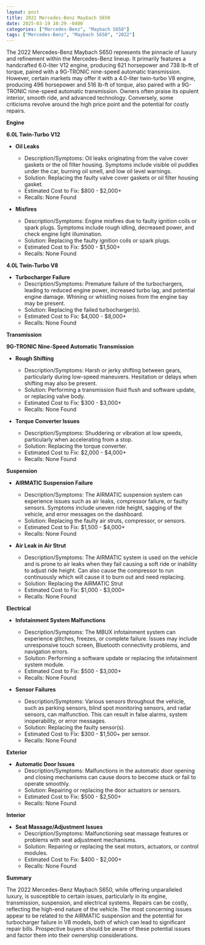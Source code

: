 ```yaml
---
layout: post
title: 2022 Mercedes-Benz Maybach S650
date: 2025-03-19 10:29 -0400
categories: ["Mercedes-Benz", "Maybach S650"]
tags: ["Mercedes-Benz", "Maybach S650", "2022"]
---
```

The 2022 Mercedes-Benz Maybach S650 represents the pinnacle of luxury and refinement within the Mercedes-Benz lineup. It primarily features a handcrafted 6.0-liter V12 engine, producing 621 horsepower and 738 lb-ft of torque, paired with a 9G-TRONIC nine-speed automatic transmission. However, certain markets may offer it with a 4.0-liter twin-turbo V8 engine, producing 496 horsepower and 516 lb-ft of torque, also paired with a 9G-TRONIC nine-speed automatic transmission. Owners often praise its opulent interior, smooth ride, and advanced technology. Conversely, some criticisms revolve around the high price point and the potential for costly repairs.

**Engine**

**6.0L Twin-Turbo V12**

*   **Oil Leaks**
    *   Description/Symptoms: Oil leaks originating from the valve cover gaskets or the oil filter housing. Symptoms include visible oil puddles under the car, burning oil smell, and low oil level warnings.
    *   Solution: Replacing the faulty valve cover gaskets or oil filter housing gasket.
    *   Estimated Cost to Fix: $800 - $2,000+
    *   Recalls: None Found

*   **Misfires**
    *   Description/Symptoms: Engine misfires due to faulty ignition coils or spark plugs. Symptoms include rough idling, decreased power, and check engine light illumination.
    *   Solution: Replacing the faulty ignition coils or spark plugs.
    *   Estimated Cost to Fix: $500 - $1,500+
    *   Recalls: None Found

**4.0L Twin-Turbo V8**

*   **Turbocharger Failure**
    *   Description/Symptoms: Premature failure of the turbochargers, leading to reduced engine power, increased turbo lag, and potential engine damage. Whining or whistling noises from the engine bay may be present.
    *   Solution: Replacing the failed turbocharger(s).
    *   Estimated Cost to Fix: $4,000 - $8,000+
    *   Recalls: None Found

**Transmission**

**9G-TRONIC Nine-Speed Automatic Transmission**

*   **Rough Shifting**
    *   Description/Symptoms: Harsh or jerky shifting between gears, particularly during low-speed maneuvers. Hesitation or delays when shifting may also be present.
    *   Solution: Performing a transmission fluid flush and software update, or replacing valve body.
    *   Estimated Cost to Fix: $300 - $3,000+
    *   Recalls: None Found

*   **Torque Converter Issues**
    *   Description/Symptoms: Shuddering or vibration at low speeds, particularly when accelerating from a stop.
    *   Solution: Replacing the torque converter.
    *   Estimated Cost to Fix: $2,000 - $4,000+
    *   Recalls: None Found

**Suspension**

*   **AIRMATIC Suspension Failure**
    *   Description/Symptoms: The AIRMATIC suspension system can experience issues such as air leaks, compressor failure, or faulty sensors. Symptoms include uneven ride height, sagging of the vehicle, and error messages on the dashboard.
    *   Solution: Replacing the faulty air struts, compressor, or sensors.
    *   Estimated Cost to Fix: $1,500 - $4,000+
    *   Recalls: None Found

*   **Air Leak in Air Strut**
    *   Description/Symptoms: The AIRMATIC system is used on the vehicle and is prone to air leaks when they fail causing a soft ride or inability to adjust ride height. Can also cause the compressor to run continuously which will cause it to burn out and need replacing.
    *   Solution: Replacing the AIRMATIC Strut
    *   Estimated Cost to Fix: $1,000 - $3,000+
    *   Recalls: None Found

**Electrical**

*   **Infotainment System Malfunctions**
    *   Description/Symptoms: The MBUX infotainment system can experience glitches, freezes, or complete failure. Issues may include unresponsive touch screen, Bluetooth connectivity problems, and navigation errors.
    *   Solution: Performing a software update or replacing the infotainment system module.
    *   Estimated Cost to Fix: $500 - $3,000+
    *   Recalls: None Found

*   **Sensor Failures**
    *   Description/Symptoms: Various sensors throughout the vehicle, such as parking sensors, blind spot monitoring sensors, and radar sensors, can malfunction. This can result in false alarms, system inoperability, or error messages.
    *   Solution: Replacing the faulty sensor(s).
    *   Estimated Cost to Fix: $300 - $1,500+ per sensor.
    *   Recalls: None Found

**Exterior**

*   **Automatic Door Issues**
    *   Description/Symptoms: Malfunctions in the automatic door opening and closing mechanisms can cause doors to become stuck or fail to operate smoothly.
    *   Solution: Repairing or replacing the door actuators or sensors.
    *   Estimated Cost to Fix: $500 - $2,500+
    *   Recalls: None Found

**Interior**

*   **Seat Massage/Adjustment Issues**
    *   Description/Symptoms: Malfunctioning seat massage features or problems with seat adjustment mechanisms.
    *   Solution: Repairing or replacing the seat motors, actuators, or control modules.
    *   Estimated Cost to Fix: $400 - $2,000+
    *   Recalls: None Found

**Summary**

The 2022 Mercedes-Benz Maybach S650, while offering unparalleled luxury, is susceptible to certain issues, particularly in its engine, transmission, suspension, and electrical systems. Repairs can be costly, reflecting the high-end nature of the vehicle. The most concerning issues appear to be related to the AIRMATIC suspension and the potential for turbocharger failure in V8 models, both of which can lead to significant repair bills. Prospective buyers should be aware of these potential issues and factor them into their ownership considerations.

